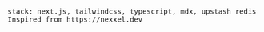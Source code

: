 <samp>
stack: next.js, tailwindcss, typescript, mdx, upstash redis
</samp>
<br>
<samp>
Inspired from https://nexxel.dev
</samp>

